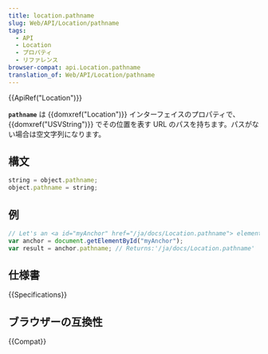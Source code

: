 ```yaml
---
title: location.pathname
slug: Web/API/Location/pathname
tags:
  - API
  - Location
  - プロパティ
  - リファレンス
browser-compat: api.Location.pathname
translation_of: Web/API/Location/pathname
---
```

{{ApiRef("Location")}}

**`pathname`** は {{domxref("Location")}} インターフェイスのプロパティで、 {{domxref("USVString")}} でその位置を表す URL のパスを持ちます。パスがない場合は空文字列になります。

## 構文

```js
string = object.pathname;
object.pathname = string;
```

## 例

```js
// Let's an <a id="myAnchor" href="/ja/docs/Location.pathname"> element be in the document
var anchor = document.getElementById("myAnchor");
var result = anchor.pathname; // Returns:'/ja/docs/Location.pathname'
```

## 仕様書

{{Specifications}}

## ブラウザーの互換性

{{Compat}}
